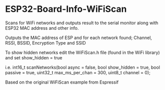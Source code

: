 # ESP32-Board-Info-WiFiScan
Scans for WiFi networks and outputs result to the serial monitor along with ESP32 MAC address and other info.
  
  Outputs the MAC address of ESP
  and for each network found; Channel, RSSI, BSSID, Encryption Type and SSID
  
  To show hidden networks edit the WiFiScan.h file (found in the WiFi library) and set show_hidden = true  
      
  i.e.   int16_t scanNetworks(bool async = false, bool show_hidden = true, bool passive = true, uint32_t max_ms_per_chan = 300, uint8_t channel = 0);
  
  Based on the original WiFiScan example from Espressif
